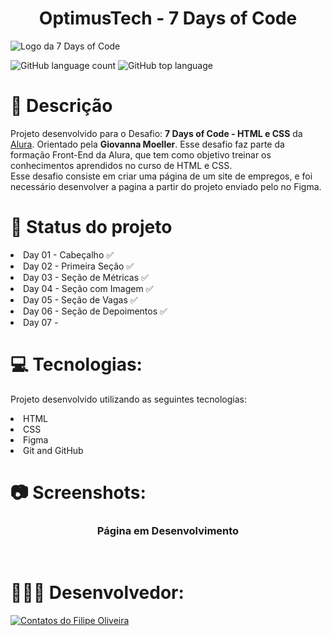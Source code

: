 <h1 align="center">OptimusTech - 7 Days of Code</h1>

<img align="center" src="https://github.com/filipe-oliveiradev/OptimusTech/assets/157177590/9c2672bf-a50a-4f32-87af-80313ac4651b" alt="Logo da 7 Days of Code">

</hr>

![GitHub language count](https://img.shields.io/github/languages/count/syso069/Mobile-First)
![GitHub top language](https://img.shields.io/github/languages/top/syso069/Mobile-First)

</hr>

# 📝 Descrição

   Projeto desenvolvido para o Desafio: <b>7 Days of Code - HTML e CSS</b> da <a href="https://www.alura.com.br">Alura<a/>. Orientado pela <b>Giovanna Moeller</b>. Esse desafio faz parte da formação Front-End da Alura, que tem como objetivo treinar os conhecimentos aprendidos no curso de HTML e CSS.
<br>
   Esse desafio consiste em criar uma página de um site de empregos, e foi necessário desenvolver a pagina a partir do projeto enviado pelo no Figma.

# 📌 Status do projeto

<li> Day 01 - Cabeçalho ✅
<li> Day 02 - Primeira Seção ✅
<li> Day 03 - Seção de Métricas ✅
<li> Day 04 - Seção com Imagem ✅
<li> Day 05 - Seção de Vagas ✅
<li> Day 06 - Seção de Depoimentos ✅
<li> Day 07 - <br>

# 💻 Tecnologias:

Projeto desenvolvido utilizando as seguintes tecnologias:

<li> HTML
<li> CSS
<li> Figma
<li> Git and GitHub

# 📷 Screenshots:

<div align="center">
<h3>Página em Desenvolvimento</h3><br>
      
</div>


# 👨🏻‍💻 Desenvolvedor:
<a target="_blank" href="https://www.linkedin.com/in/filipeoliveiradasilva/">
<img src="https://github.com/filipe-oliveiradev/aluraplus/assets/157177590/2f71879e-d9b9-4cb2-b89d-81586805a738" alt="Contatos do Filipe Oliveira"></a>

